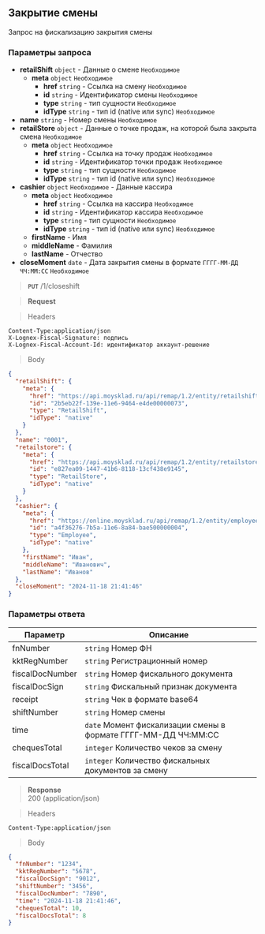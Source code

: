 ## Закрытие смены

Запрос на фискализацию закрытия смены

### Параметры запроса
+ **retailShift** `object` - Данные о смене `Необходимое`
    + **meta** `object` `Необходимое`
        + **href** `string` - Ссылка на смену `Необходимое`
        + **id** `string` - Идентификатор смены `Необходимое`
        + **type** `string` - тип сущности `Необходимое`
        + **idType** `string` - тип id (native или sync) `Необходимое`
+ **name** `string` - Номер смены `Необходимое`
+ **retailStore** `object` - Данные о точке продаж, на которой была закрыта смена `Необходимое`
    + **meta** `object` `Необходимое`
        + **href** `string` - Ссылка на точку продаж `Необходимое`
        + **id** `string` - Идентификатор точки продаж `Необходимое`
        + **type** `string` - тип сущности `Необходимое`
        + **idType** `string` - тип id (native или sync) `Необходимое`
+ **cashier** `object` `Необходимое` - Данные кассира
    + **meta** `object` `Необходимое`
        + **href** `string` - Ссылка на кассира `Необходимое`
        + **id** `string` - Идентификатор кассира `Необходимое`
        + **type** `string` - тип сущности `Необходимое`
        + **idType** `string` - тип id (native или sync) `Необходимое`
    + **firstName** - Имя
    + **middleName** - Фамилия
    + **lastName** - Отчество
+ **closeMoment** `date` - Дата закрытия смены в формате `ГГГГ-ММ-ДД ЧЧ:ММ:СС` `Необходимое`


> **`PUT`**
> /1/closeshift

> **Request**

> Headers

```
Content-Type:application/json
X-Lognex-Fiscal-Signature: подпись
X-Lognex-Fiscal-Account-Id: идентификатор аккаунт-решение
```

> Body

```json
{
  "retailShift": {
    "meta": {
      "href": "https://api.moysklad.ru/api/remap/1.2/entity/retailshift/2b5eb22f-139e-11e6-9464-e4de00000073",
      "id": "2b5eb22f-139e-11e6-9464-e4de00000073",
      "type": "RetailShift",
      "idType": "native"
    }
  },
  "name": "0001",
  "retailstore": {
    "meta": {
      "href": "https://api.moysklad.ru/api/remap/1.2/entity/retailstore/e827ea09-1447-41b6-8118-13cf438e9145",
      "id": "e827ea09-1447-41b6-8118-13cf438e9145",
      "type": "RetailStore",
      "idType": "native"
    }
  },
  "cashier": {
    "meta": {
      "href": "https://online.moysklad.ru/api/remap/1.2/entity/employee/a4f36276-7b5a-11e6-8a84-bae500000004",
      "id": "a4f36276-7b5a-11e6-8a84-bae500000004",
      "type": "Employee",
      "idType": "native"
    },
    "firstName": "Иван",
    "middleName": "Иванович",
    "lastName": "Иванов"
  },
  "closeMoment": "2024-11-18 21:41:46"
}
```

### Параметры ответа
| Параметр        | Описание                                                       |
|-----------------|----------------------------------------------------------------|
| fnNumber        | `string` Номер ФН                                              |
| kktRegNumber    | `string` Регистрационный номер                                 |
| fiscalDocNumber | `string` Номер фискального документа                           |
| fiscalDocSign   | `string` Фискальный признак документа                          |
| receipt         | `string` Чек в формате base64                                  |
| shiftNumber     | `string` Номер смены                                           |
| time            | `date` Момент фискализации смены в формате ГГГГ-ММ-ДД ЧЧ:ММ:СС |
| chequesTotal    | `integer` Количество чеков за смену                            |
| fiscalDocsTotal | `integer` Количество фискальных документов за смену            |

> **Response**   
> 200 (application/json)

> Headers

```
Content-Type:application/json
```

> Body

```json
{
  "fnNumber": "1234",
  "kktRegNumber": "5678",
  "fiscalDocSign": "9012",
  "shiftNumber": "3456",
  "fiscalDocNumber": "7890",
  "time": "2024-11-18 21:41:46",
  "chequesTotal": 10,
  "fiscalDocsTotal": 8
}
```
